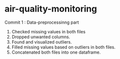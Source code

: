 # air-quality-monitoring

Commit 1 : Data-preprocessinng part 
1. Checked missing values in both files
2. Dropped unwanted columns.
3. Found and visualized outliers.
4. Filled missing values based on outliers in both files.
5. Concatenated both files into one dataframe.
